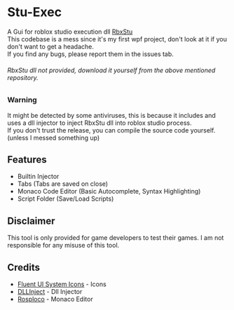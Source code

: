 ﻿# Stu-Exec
A Gui for roblox studio execution dll [RbxStu](https://github.com/RbxStu/RbxStu-V2)<br/>
This codebase is a mess since it's my first wpf project, don't look at it if you don't want to get a headache.<br/>
If you find any bugs, please report them in the issues tab.

###### RbxStu dll not provided, download it yourself from the above mentioned repository.

### Warning
It might be detected by some antiviruses, this is because it includes and uses a dll injector to inject RbxStu dll into roblox studio process. <br/>
If you don't trust the release, you can compile the source code yourself. (unless I messed something up)

## Features
- Builtin Injector
- Tabs (Tabs are saved on close)
- Monaco Code Editor (Basic Autocomplete, Syntax Highlighting)
- Script Folder (Save/Load Scripts)

## Disclaimer
This tool is only provided for game developers to test their games. I am not responsible for any misuse of this tool.

## Credits
 - [Fluent UI System Icons](https://github.com/microsoft/fluentui-system-icons) - Icons
 - [DLLInject](https://github.com/LUCKYONE-CC/DLLInject) - Dll Injector
 - [Rosploco](https://github.com/vt-d/Rosploco) - Monaco Editor